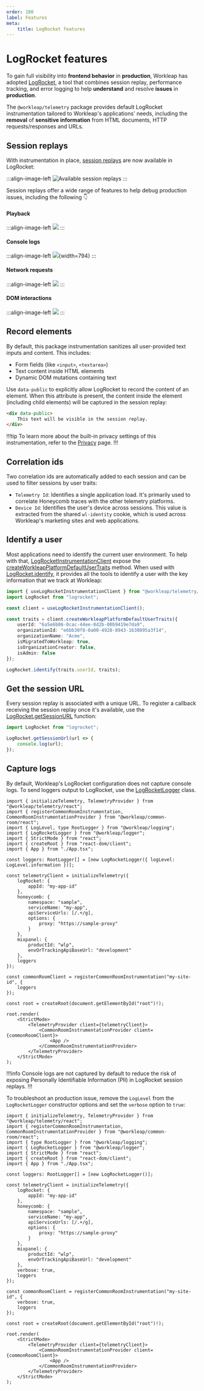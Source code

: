 ```yaml
---
order: 100
label: Features
meta:
    title: LogRocket features
---
```


# LogRocket features

To gain full visibility into **frontend behavior** in **production**, Workleap has adopted [LogRocket](https://logrocket.com/), a tool that combines session replay, performance tracking, and error logging to help **understand** and resolve **issues** in **production**.

The `@workleap/telemetry` package provides default LogRocket instrumentation tailored to Workleap's applications' needs, including the **removal** of **sensitive information** from HTML documents, HTTP requests/responses and URLs.

## Session replays

With instrumentation in place, [session replays](https://docs.logrocket.com/docs/session-replay) are now available in LogRocket:

:::align-image-left
![Available session replays](../../static/logrocket/logrocket-session-replays.png)
:::

Session replays offer a wide range of features to help debug production issues, including the following :point_down:

#### Playback

:::align-image-left
![](../../static/logrocket/logrocket-playback.png)
:::

#### Console logs

:::align-image-left
![](../../static/logrocket/logrocket-console-logs.png){width=794}
:::

#### Network requests

:::align-image-left
![](../../static/logrocket/logrocket-network-requests.png)
:::

#### DOM interactions

:::align-image-left
![](../../static/logrocket/logrocket-dom-interactions.png)
:::

## Record elements

By default, this package instrumentation sanitizes all user-provided text inputs and content. This includes:

- Form fields (like `<input>`, `<textarea>`)
- Text content inside HTML elements
- Dynamic DOM mutations containing text

Use `data-public` to explicitly allow LogRocket to record the content of an element. When this attribute is present, the content inside the element (including child elements) will be captured in the session replay:

```html
<div data-public>
    This text will be visible in the session replay.
</div>
```

!!!tip
To learn more about the built-in privacy settings of this instrumentation, refer to the [Privacy](./privacy.md) page.
!!!

## Correlation ids

Two correlation ids are automatically added to each session and can be used to filter sessions by user traits:

- `Telemetry Id`: Identifies a single application load. It's primarily used to correlate Honeycomb traces with the other telemetry platforms.
- `Device Id`: Identifies the user's device across sessions. This value is extracted from the shared `wl-identity` cookie, which is used across Workleap's marketing sites and web applications.

## Identify a user

Most applications need to identify the current user environment. To help with that, [LogRocketInstrumentationClient](../../reference/telemetry/LogRocketInstrumentationClient.md) expose the [createWorkleapPlatformDefaultUserTraits](../../reference/telemetry/LogRocketInstrumentationClient.md#methods) method. When used with [LogRocket.identify](https://docs.logrocket.com/reference/identify), it provides all the tools to identify a  user with the key information that we track at Workleap:

```ts !#6-13,15
import { useLogRocketInstrumentationClient } from "@workleap/telemetry/react";
import LogRocket from "logrocket";

const client = useLogRocketInstrumentationClient();

const traits = client.createWorkleapPlatformDefaultUserTraits({
    userId: "6a5e6b06-0cac-44ee-8d2b-00b9419e7da9",
    organizationId: "e6bb30f8-0a00-4928-8943-1630895a3f14",
    organizationName: "Acme",
    isMigratedToWorkleap: true,
    isOrganizationCreator: false,
    isAdmin: false
});

LogRocket.identify(traits.userId, traits);
```

## Get the session URL

Every session replay is associated with a unique URL. To register a callback receiving the session replay once it's available, use the [LogRocket.getSessionURL](https://docs.logrocket.com/reference/get-session-url) function: 

```ts !#3-5 index.tsx
import LogRocket from "logrocket";

LogRocket.getSessionUrl(url => {
    console.log(url);
});
```

## Capture logs

By default, Workleap's LogRocket configuration does not capture console logs. To send loggers output to LogRocket, use the [LogRocketLogger](../../reference/LogRocketLogger.md) class.

```tsx !#9,27,31 index.tsx
import { initializeTelemetry, TelemetryProvider } from "@workleap/telemetry/react";
import { registerCommonRoomInstrumentation, CommonRoomInstrumentationProvider } from "@workleap/common-room/react";
import { LogLevel, type RootLogger } from "@workleap/logging";
import { LogRocketLogger } from "@workleap/logger";
import { StrictMode } from "react";
import { createRoot } from "react-dom/client";
import { App } from "./App.tsx";

const loggers: RootLogger[] = [new LogRocketLogger({ logLevel: LogLevel.information })];

const telemetryClient = initializeTelemetry({
    logRocket: {
        appId: "my-app-id"
    },
    honeycomb: {
        namespace: "sample",
        serviceName: "my-app",
        apiServiceUrls: [/.+/g],
        options: {
            proxy: "https://sample-proxy"
        }
    },
    mixpanel: {
        productId: "wlp",
        envOrTrackingApiBaseUrl: "development"
    },
    loggers
});

const commonRoomClient = registerCommonRoomInstrumentation("my-site-id", {
    loggers
});

const root = createRoot(document.getElementById("root")!);

root.render(
    <StrictMode>
        <TelemetryProvider client={telemetryClient}>
            <CommonRoomInstrumentationProvider client={commonRoomClient}>
                <App />
            </CommonRoomInstrumentationProvider>
        </TelemetryProvider>
    </StrictMode>
);
```

!!!info
Console logs are not captured by default to reduce the risk of exposing Personally Identifiable Information (PII) in LogRocket session replays.
!!!

To troubleshoot an production issue, remove the `LogLevel` from the `LogRocketLogger` constructor options and set the `verbose` option to `true`:

```tsx !#9,27,32 index.tsx
import { initializeTelemetry, TelemetryProvider } from "@workleap/telemetry/react";
import { registerCommonRoomInstrumentation, CommonRoomInstrumentationProvider } from "@workleap/common-room/react";
import { type RootLogger } from "@workleap/logging";
import { LogRocketLogger } from "@workleap/logger";
import { StrictMode } from "react";
import { createRoot } from "react-dom/client";
import { App } from "./App.tsx";

const loggers: RootLogger[] = [new LogRocketLogger()];

const telemetryClient = initializeTelemetry({
    logRocket: {
        appId: "my-app-id"
    },
    honeycomb: {
        namespace: "sample",
        serviceName: "my-app",
        apiServiceUrls: [/.+/g],
        options: {
            proxy: "https://sample-proxy"
        }
    },
    mixpanel: {
        productId: "wlp",
        envOrTrackingApiBaseUrl: "development"
    },
    verbose: true,
    loggers
});

const commonRoomClient = registerCommonRoomInstrumentation("my-site-id", {
    verbose: true,
    loggers
});

const root = createRoot(document.getElementById("root")!);

root.render(
    <StrictMode>
        <TelemetryProvider client={telemetryClient}>
            <CommonRoomInstrumentationProvider client={commonRoomClient}>
                <App />
            </CommonRoomInstrumentationProvider>
        </TelemetryProvider>
    </StrictMode>
);
```
